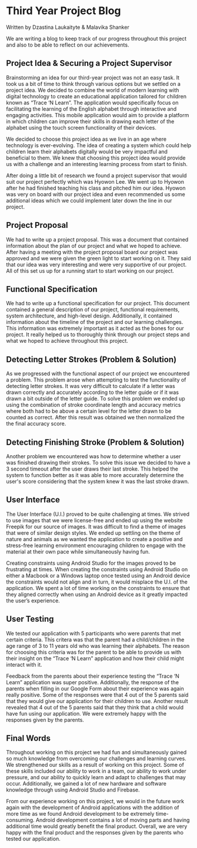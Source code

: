 # Third Year Project Blog
Written by Dzastina Laukaityte & Malavika Shanker

We are writing a blog to keep track of our progress throughout this project and also to be able to reflect on our achievements.

## Project Idea & Securing a Project Supervisor
Brainstorming an idea for our third-year project was not an easy task. It took us a bit of time to think through various options but we settled on a project idea. We decided to combine the world of modern learning with digital technology to create an educational application tailored for children known as “Trace ‘N Learn”. The application would specifically focus on facilitating the learning of the English alphabet through interactive and engaging activities. This mobile application would aim to provide a platform in which children can improve their skills in drawing each letter of the alphabet using the touch screen functionality of their devices. 

We decided to choose this project idea as we live in an age where technology is ever-evolving. The idea of creating a system which could help children learn their alphabets digitally would be very impactful and beneficial to them. We knew that choosing this project idea would provide us with a challenge and an interesting learning process from start to finish.

After doing a little bit of research we found a project supervisor that would suit our project perfectly which was Hyowon Lee. We went up to Hyowon after he had finished teaching his class and pitched him our idea. Hyowon was very on board with our project idea and even recommended us some additional ideas which we could implement later down the line in our project.

## Project Proposal
We had to write up a project proposal. This was a document that contained information about the plan of our project and what we hoped to achieve. After having a meeting with the project proposal board our project was approved and we were given the green light to start working on it. They said that our idea was very interesting and were very supportive of our project. All of this set us up for a running start to start working on our project. 

## Functional Specification
We had to write up a functional specification for our project. This document contained a general description of our project, functional requirements, system architecture, and high-level design. Additionally, it contained information about the timeline of the project and our learning challenges. This information was extremely important as it acted as the bones for our project. It really helped us to thoroughly think through our project steps and what we hoped to achieve throughout this project.

## Detecting Letter Strokes (Problem & Solution)
As we progressed with the functional aspect of our project we encountered a problem. This problem arose when attempting to test the functionality of detecting letter strokes. It was very difficult to calculate if a letter was drawn correctly and accurately according to the	letter guide or if it was drawn a bit outside of the letter guide. To solve this problem we ended up using the combination of stroke coordinate length and accuracy metrics where both had to be above a certain level for the letter drawn to be counted as correct. After this result was obtained we then normalized the the final accuracy score.

## Detecting Finishing Stroke (Problem & Solution) 
Another problem we encountered was how to determine whether a user was finished drawing their strokes. To solve this issue we decided to have a 3 second timeout after the user draws their last stroke. This helped the system to function better as it was able to more accurately determine the user's score considering that the system knew it was the last stroke drawn.

## User Interface
The User Interface (U.I.) proved to be quite challenging at times. We strived to use images that we were license-free and ended up using the website Freepik for our source of images. It was difficult to find a theme of images that were of similar design styles. We ended up settling on the theme of nature and animals as we wanted the application to create a positive and stress-free learning environment encouraging children to engage with the material at their own pace while simultaneously having fun.

Creating constraints using Android Studio for the images proved to be frustrating at times. When creating the constraints using Android Studio on either a Macbook or a Windows laptop once tested using an Android device the constraints would not align and in turn, it would misplace the U.I. of the application. We spent a lot of time working on the constraints to ensure that they aligned correctly when using an Android device as it greatly impacted the user’s experience.

## User Testing
We tested our application with 5 participants who were parents that met certain criteria. This critera was that the parent had a child/children in the age range of 3 to 11 years old who was learning their alphabets. The reason for choosing this criteria was for the parent to be able to provide us with their insight on the “Trace ‘N Learn” application and how their child might interact with it.  

Feedback from the parents about their experience testing the “Trace ‘N Learn” application was super positive. Additionally, the response of the parents when filling in our Google Form about their experience was again really positive. Some of the responses were that 4 out of the 5 parents said that they would give our application for their children to use. Another result revealed that 4 out of the 5 parents said that they think that a child would have fun using our application. We were extremely happy with the responses given by the parents.

## Final Words
Throughout working on this project we had fun and simultaneously gained so much knowledge from overcoming our challenges and learning curves. We strengthened our skills as a result of working on this project. Some of these skills included our ability to work in a team, our ability to work under pressure, and our ability to quickly learn and adapt to challenges that may occur. Additionally, we gained a lot of new hardware and software knowledge through using Android Studio and Firebase.

From our experience working on this project, we would in the future work again with the development of Android applications with the addition of more time as we found Android development to be extremely time-consuming. Android development contains a lot of moving parts and having additional time would greatly benefit the final product. Overall, we are very happy with the final product and the responses given by the parents who tested our application.
